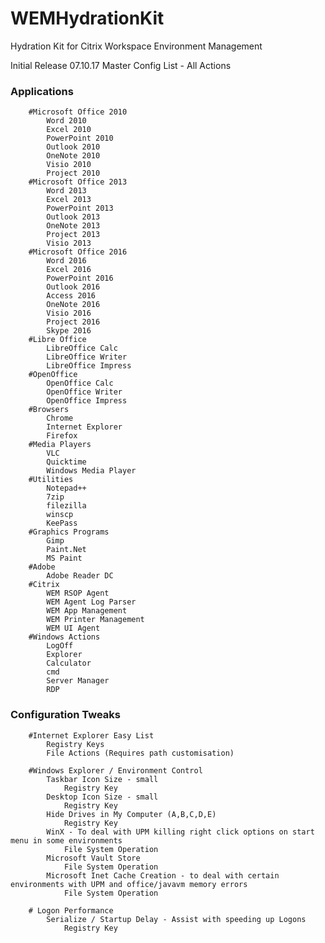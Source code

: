 # WEMHydrationKit
Hydration Kit for Citrix Workspace Environment Management

Initial Release 07.10.17
Master Config List - All Actions

### Applications
		#Microsoft Office 2010
			Word 2010
			Excel 2010
			PowerPoint 2010
			Outlook 2010
			OneNote 2010
			Visio 2010
			Project 2010
		#Microsoft Office 2013
			Word 2013
			Excel 2013
			PowerPoint 2013
			Outlook 2013
			OneNote 2013
			Project 2013
			Visio 2013
		#Microsoft Office 2016
			Word 2016
			Excel 2016
			PowerPoint 2016
			Outlook 2016
			Access 2016
			OneNote 2016
			Visio 2016
			Project 2016
			Skype 2016
		#Libre Office
			LibreOffice Calc
			LibreOffice Writer
			LibreOffice Impress
		#OpenOffice
			OpenOffice Calc
			OpenOffice Writer
			OpenOffice Impress			
		#Browsers
			Chrome
			Internet Explorer
			Firefox
		#Media Players
			VLC
			Quicktime
			Windows Media Player
		#Utilities
			Notepad++
			7zip
			filezilla
			winscp
			KeePass
		#Graphics Programs
			Gimp
			Paint.Net
			MS Paint
		#Adobe
			Adobe Reader DC
		#Citrix
			WEM RSOP Agent
			WEM Agent Log Parser
			WEM App Management
			WEM Printer Management
			WEM UI Agent
		#Windows Actions
			LogOff
			Explorer
			Calculator
			cmd
			Server Manager
			RDP

### Configuration Tweaks
		#Internet Explorer Easy List
			Registry Keys
			File Actions (Requires path customisation)
			
		#Windows Explorer / Environment Control
			Taskbar Icon Size - small
				Registry Key
			Desktop Icon Size - small
				Registry Key
			Hide Drives in My Computer (A,B,C,D,E)
				Registry Key
			WinX - To deal with UPM killing right click options on start menu in some environments
				File System Operation
			Microsoft Vault Store
				File System Operation
			Microsoft Inet Cache Creation - to deal with certain environments with UPM and office/javavm memory errors
				File System Operation
				
		# Logon Performance
			Serialize / Startup Delay - Assist with speeding up Logons
				Registry Key 
		



